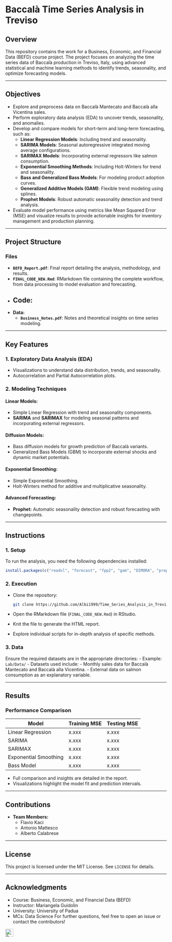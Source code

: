 # Baccalà Time Series Analysis in Treviso

## Overview

This repository contains the work for a Business, Economic, and Financial Data (BEFD) course project. The project focuses on analyzing the time series data of Baccalà production in Treviso, Italy, using advanced statistical and machine learning methods to identify trends, seasonality, and optimize forecasting models.

------------------------------------------------------------------------

## Objectives

-   Explore and preprocess data on Baccalà Mantecato and Baccalà alla Vicentina sales.
-   Perform exploratory data analysis (EDA) to uncover trends, seasonality, and anomalies.
-   Develop and compare models for short-term and long-term forecasting, such as:
    -   **Linear Regression Models**: Including trend and seasonality.
    -   **SARIMA Models**: Seasonal autoregressive integrated moving average configurations.
    -   **SARIMAX Models**: Incorporating external regressors like salmon consumption.
    -   **Exponential Smoothing Methods**: Including Holt-Winters for trend and seasonality.
    -   **Bass and Generalized Bass Models**: For modeling product adoption curves.
    -   **Generalized Additive Models (GAM)**: Flexible trend modeling using splines.
    -   **Prophet Models**: Robust automatic seasonality detection and trend analysis.
-   Evaluate model performance using metrics like Mean Squared Error (MSE) and visualize results to provide actionable insights for inventory management and production planning.

------------------------------------------------------------------------

## Project Structure

### Files

-   **`BEFD_Report.pdf`**: Final report detailing the analysis, methodology, and results.
-   **`FINAL_CODE_NEW.Rmd`**: RMarkdown file containing the complete workflow, from data processing to model evaluation and forecasting.
-   **Code:**
    -   
-   **Data:**
    -   **`Business_Notes.pdf`**: Notes and theoretical insights on time series modeling.

------------------------------------------------------------------------

## Key Features

### 1. **Exploratory Data Analysis (EDA)**

-   Visualizations to understand data distribution, trends, and seasonality.
-   Autocorrelation and Partial Autocorrelation plots.

### 2. **Modeling Techniques**

#### **Linear Models**:

-   Simple Linear Regression with trend and seasonality components.
-   **SARIMA** and **SARIMAX** for modeling seasonal patterns and incorporating external regressors.

#### **Diffusion Models**:

-   Bass diffusion models for growth prediction of Baccalà variants.
-   Generalized Bass Models (GBM) to incorporate external shocks and dynamic market potentials.

#### **Exponential Smoothing**:

-   Simple Exponential Smoothing.
-   Holt-Winters method for additive and multiplicative seasonality.

#### Advanced Forecasting:

-   **Prophet:** Automatic seasonality detection and robust forecasting with changepoints.

------------------------------------------------------------------------

## Instructions

### 1. **Setup**

To run the analysis, you need the following dependencies installed:

``` r
install.packages(c("readxl", "forecast", "fpp2", "gam", "DIMORA", "prophet", "gbm"))
```

### 2. **Execution**

-   Clone the repository:

    ``` bash
    git clone https://github.com/Albi1999/Time_Series_Analysis_in_Treviso.git
    ```

-   Open the RMarkdown file (`FINAL_CODE_NEW.Rmd`) in RStudio.

-   Knit the file to generate the HTML report.

-   Explore individual scripts for in-depth analysis of specific methods.

### 3. **Data**

Ensure the required datasets are in the appropriate directories: - Example: `Lab/Data/` - Datasets used include: - Monthly sales data for Baccalà Mantecato and Baccalà alla Vicentina. - External data on salmon consumption as an explanatory variable.

------------------------------------------------------------------------

## Results

### Performance Comparison

| Model                 | Training MSE | Testing MSE |
|-----------------------|--------------|-------------|
| Linear Regression     | x.xxx        | x.xxx       |
| SARIMA                | x.xxx        | x.xxx       |
| SARIMAX               | x.xxx        | x.xxx       |
| Exponential Smoothing | x.xxx        | x.xxx       |
| Bass Model            | x.xxx        | x.xxx       |


-   Full comparison and insights are detailed in the report.
-   Visualizations highlight the model fit and prediction intervals.

------------------------------------------------------------------------

## Contributions

-   **Team Members:**
    -   Flavio Kaci
    -   Antonio Mattesco
    -   Alberto Calabrese

------------------------------------------------------------------------

## License

This project is licensed under the MIT License. See `LICENSE` for details.

------------------------------------------------------------------------

## Acknowledgments

-   Course: Business, Economic, and Financial Data (BEFD)
-   Instructor: Mariangela Guidolin
-   University: University of Padua
-   MCs: Data Science
For further questions, feel free to open an issue or contact the contributors!

</div>

<p>
  <img alt="R" src="https://img.shields.io/badge/R-276DC3?logo=r&logoColor=white&style=plastic" height="25"/>
</p>